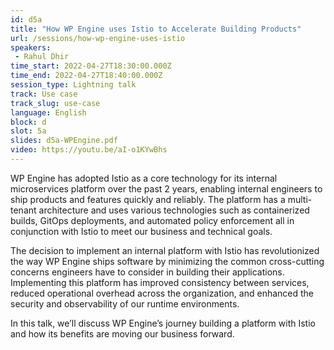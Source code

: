 ```yaml
---
id: d5a
title: "How WP Engine uses Istio to Accelerate Building Products"
url: /sessions/how-wp-engine-uses-istio
speakers:
 - Rahul Dhir
time_start: 2022-04-27T18:30:00.000Z
time_end: 2022-04-27T18:40:00.000Z
session_type: Lightning talk
track: Use case
track_slug: use-case
language: English
block: d
slot: 5a
slides: d5a-WPEngine.pdf
video: https://youtu.be/aI-o1KYwBhs
---
```


WP Engine has adopted Istio as a core technology for its internal microservices platform over the past 2 years, enabling internal engineers to ship products and features quickly and reliably. The platform has a multi-tenant architecture and uses various technologies such as containerized builds, GitOps deployments, and automated policy enforcement all in conjunction with Istio to meet our business and technical goals.
 
The decision to implement an internal platform with Istio has revolutionized the way WP Engine ships software by minimizing the common cross-cutting concerns engineers have to consider in building their applications. Implementing this platform has improved consistency between services, reduced operational overhead across the organization, and enhanced the security and observability of our runtime environments. 

In this talk, we’ll discuss WP Engine’s journey building a platform with Istio and how its benefits are moving our business forward.